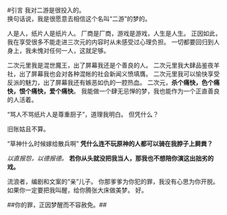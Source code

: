 #引言
我对二游是很投入的。<br />
换句话说，我是很愿意去相信这个名叫“二游”的梦的。


人是人，纸片人是纸片人。
厂商是厂商，游戏是游戏，人生是人生。
正因如此，我在享受很多不能走进三次元的内容时从未感受过心理负担。
一切都要回归到人身上，我未愧对任何一人，这就足够。

二次元里我是混世魔王，出了屏幕我还是个善良的人。
二次元里我大肆品鉴夜羊社，出了屏幕我也会对各种混帐的社会新闻义愤填膺。
二次元里我可以愉快享受反派的魅力，出了屏幕我还有嫉恶如仇的一腔热血。
二次元，**杀个痛快，色个痛快，恨个痛快，爱个痛快**。
我能做一个肆无忌惮的梦，我也能作为一个正直善良的人活着。

“骂人不骂纸片人是尊重厨子”，道理我明白。
但凭什么？

旧账姑且不算。

“草神什么时候嫁给散兵啊”
**凭什么连不玩原神的人都可以骑在我脖子上屙粪？**

*以直报怨，以德报德。*
**若你从头就没把我当人，那我也不想陪你演这出拙劣的戏。**

流浪者，编剧和文案的“亲”儿子。
你那爹爹为你犯的罪，我没有心思为你开脱。
如果你一定要把我叫醒，给你腾张大床做美梦。
好。

##你的罪，正因梦醒而不容赦免。##
